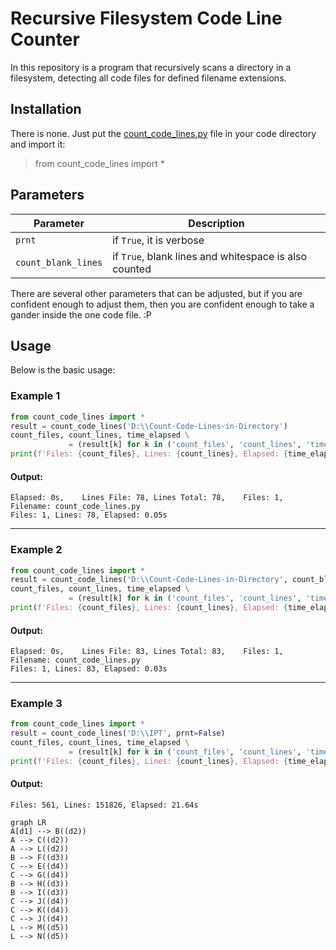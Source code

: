 

# Recursive Filesystem Code Line Counter
In this repository is a program that recursively scans a directory in a filesystem, detecting all code files for defined filename extensions.

## Installation
There is none. Just put the [count_code_lines.py](https://github.com/jwaitze/Count-Code-Lines-in-Directory/blob/main/count_code_lines.py "count_code_lines.py") file in your code directory and import it:
> from count_code_lines import *

## Parameters
|Parameter|Description
|----------------|-------------------------------|
|`prnt`|if `True`, it is verbose
|`count_blank_lines`|if `True`, blank lines and whitespace is also counted
There are several other parameters that can be adjusted, but if you are confident enough to adjust them, then you are confident enough to take a gander inside the one code file. :P

## Usage
Below is the basic usage:
### Example 1
```python
from count_code_lines import *
result = count_code_lines('D:\\Count-Code-Lines-in-Directory')
count_files, count_lines, time_elapsed \
             = (result[k] for k in ('count_files', 'count_lines', 'time_elapsed'))
print(f'Files: {count_files}, Lines: {count_lines}, Elapsed: {time_elapsed}s')
```
#### Output:
```
Elapsed: 0s,	Lines File: 78,	Lines Total: 78,	Files: 1,	Filename: count_code_lines.py
Files: 1, Lines: 78, Elapsed: 0.05s
```

-----

### Example 2
```python
from count_code_lines import *
result = count_code_lines('D:\\Count-Code-Lines-in-Directory', count_blank_lines=True)
count_files, count_lines, time_elapsed \
             = (result[k] for k in ('count_files', 'count_lines', 'time_elapsed'))
print(f'Files: {count_files}, Lines: {count_lines}, Elapsed: {time_elapsed}s')
```
#### Output:
```
Elapsed: 0s,	Lines File: 83,	Lines Total: 83,	Files: 1,	Filename: count_code_lines.py
Files: 1, Lines: 83, Elapsed: 0.03s
```

-----

### Example 3
```python
from count_code_lines import *
result = count_code_lines('D:\\IPT', prnt=False)
count_files, count_lines, time_elapsed \
             = (result[k] for k in ('count_files', 'count_lines', 'time_elapsed'))
print(f'Files: {count_files}, Lines: {count_lines}, Elapsed: {time_elapsed}s')
```
#### Output:
```
Files: 561, Lines: 151826, Elapsed: 21.64s
```

```mermaid
graph LR
A[d1] --> B((d2))
A --> C((d2))
A --> L((d2))
B --> F((d3))
C --> E((d4))
C --> G((d4))
B --> H((d3))
B --> I((d3))
C --> J((d4))
C --> K((d4))
C --> J((d4))
L --> M((d5))
L --> N((d5))
```